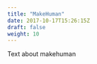 ```yaml
---
title: "MakeHuman"
date: 2017-10-17T15:26:15Z
draft: false
weight: 10
---
```


Text about makehuman

